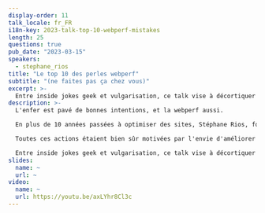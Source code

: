 ```yaml
---
display-order: 11
talk_locale: fr_FR
i18n-key: 2023-talk-top-10-webperf-mistakes
length: 25
questions: true
pub_date: "2023-03-15"
speakers:
  - stephane_rios
title: "Le top 10 des perles webperf"
subtitle: "(ne faites pas ça chez vous)"
excerpt: >-
  Entre inside jokes geek et vulgarisation, ce talk vise à décortiquer des erreurs fréquentes tout en apportant des solutions pour les éviter.
description: >-
  L'enfer est pavé de bonnes intentions, et la webperf aussi.

  En plus de 10 années passées à optimiser des sites, Stéphane Rios, fondateur et CEO de Fasterize, en a vu passer des vertes et des pas mûres. Et comme ça n'arrive pas qu'aux autres, il témoigne à propos des chausse-trapes dans lesquels bien des sites sont tombés et tombent encore : images, lazyload, sprites, defer, preload / preconnect, inlining, etc ... tout y passe !

  Toutes ces actions étaient bien sûr motivées par l'envie d'améliorer les perfs, mais les choses ne se sont pas passées comme prévu. Bref, appliquer les bonnes pratiques bêtement ne suffit pas, il faut une véritable intelligence (pas artificielle) pour optimiser un site.

  Entre inside jokes geek et vulgarisation, ce talk vise à décortiquer des erreurs fréquentes tout en apportant des solutions pour les éviter.
slides:
  name: ~
  url: ~
video:
  name: ~
  url: https://youtu.be/axLYhr8Cl3c
---
```

